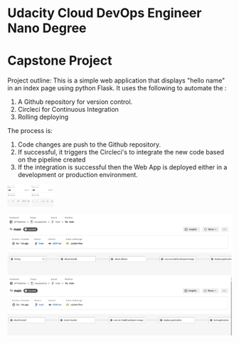 # Udacity Cloud DevOps Engineer Nano Degree
# Capstone Project

Project outline:
This is a simple web application that displays "hello name" in an index page using python Flask.
It uses the following to automate the :
1. A Github repository for version control.
2. Circleci for Continuous Integration
3. Rolling deploying

The process is:
1. Code changes are push to the Github repository.
2. If successful, it triggers the Circleci's to integrate the new code based on the pipeline created
3. If the integration is successful then the Web App is deployed either in a development or production environment.


<img src="/images/CCI_pipes_1.png" alt="MarineGEO circle logo" style="height: 50px; width:50px;"/>
<img src="/images/CCI_pipes_2.png" alt="MarineGEO circle logo" style="height: 50px; width:50px;"/>


![Circleci Pipeline](/images/CCI_pipes_1.png)
![Circleci Pipeline](/images/CCI_pipes_2.png)
